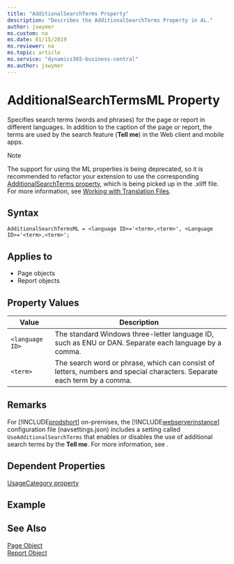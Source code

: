 ```yaml
---
title: "AdditionalSearchTerms Property"
description: "Describes the AdditionalSearchTerms Property in AL."
author: jswymer
ms.custom: na
ms.date: 01/15/2019
ms.reviewer: na
ms.topic: article
ms.service: "dynamics365-business-central"
ms.author: jswymer
---
```


# AdditionalSearchTermsML Property

Specifies search terms (words and phrases) for the page or report in different languages. In addition to the caption of the page or report, the terms are used by the search feature (**Tell me**) in the Web client and mobile apps.

> [!NOTE] 
> The support for using the ML properties is being deprecated, so it is recommended to refactor your extension to use the corresponding [AdditionalSearchTerms property](devenv-additionalsearchterms-property.md), which is being picked up in the .xliff file. For more information, see [Working with Translation Files](../devenv-work-with-translation-files.md).

## Syntax

```
AdditionalSearchTermsML = <language ID>='<term>,<term>', <Language ID>='<term>,<term>';
```

## Applies to

- Page objects
- Report objects

## Property Values

|Value           |Description                                  |
|----------------|---------------------------------------------|
|`<language ID>`   |The standard Windows three-letter language ID, such as ENU or DAN. Separate each language by a comma.|
|`<term>`  |The search word or phrase, which can consist of letters, numbers and special characters. Separate each term by a comma.|

## Remarks
For [!INCLUDE[prodshort](includes/prodshort.md)] on-premises, the [!INCLUDE[webserverinstance](includes/webserverinstance.md)] configuration file (navsettings.json) includes a setting called `UseAdditionalSearchTerms` that enables or disables the use of additional search terms by the **Tell me**. For more information, see [](../../administration/configure-web-server.md).

## Dependent Properties
[UsageCategory property](devenv-ussagecategory-property.md) 

## Example



## See Also
[Page Object](../devenv-page-object.md)  
[Report Object](../devenv-report-object.md)  
